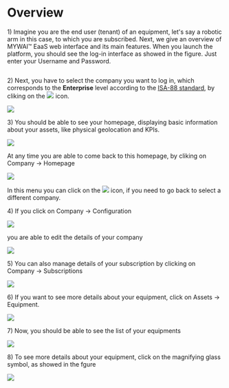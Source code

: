 # Overview

1\) Imagine you are the end user (tenant) of an equipment, let's say a robotic arm in this case, to which you are subscribed. Next, we give an overview of MYWAI™ EaaS web interface and its main features. When you launch the platform, you should see the log-in interface as showed in the figure. Just enter your Username and Password.

<img src=".gitbook/assets/image (3).png" alt="" data-size="original">

2\) Next, you have to select the company you want to log in, which corresponds to the **Enterprise** level according to the [ISA-88 standard](https://www.isa.org/standards-and-publications/isa-standards/isa-standards-committees/isa88), by cliking on the ![](<.gitbook/assets/image (6).png>) icon.

![](<.gitbook/assets/Screenshot Company.png>)

3\) You should be able to see your homepage, displaying basic information about your assets, like physical geolocation and KPIs.

![](<.gitbook/assets/image (2).png>)

At any time you are able to come back to this homepage, by cliking on Company -> Homepage

![](<.gitbook/assets/image (11).png>)

In this menu you can click on the ![](<.gitbook/assets/image (6).png>) icon, if you need to go back to select a different company.&#x20;

4\) If you click on Company -> Configuration

![](.gitbook/assets/image.png)

you are able to edit the details of your company

![](<.gitbook/assets/image (4).png>)

5\) You can also manage details of your subscription by clicking on Company -> Subscriptions

![](<.gitbook/assets/image (5).png>)

6\) If you want to see more details about your equipment, click on Assets -> Equipment.

![](<.gitbook/assets/image (10).png>)

7\) Now, you should be able to see the list of your equipments

![](<.gitbook/assets/image (8).png>)

8\) To see more details about your equipment, click on the magnifying glass symbol, as showed in the fgure

![](<.gitbook/assets/image (9).png>)
